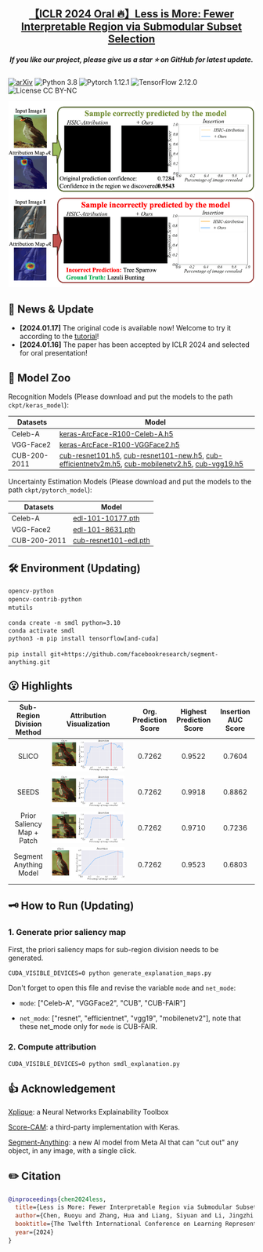<h2 align="center"> <a href="https://openreview.net/forum?id=jKTUlxo5zy">【ICLR 2024 Oral 🔥】Less is More: Fewer Interpretable Region via Submodular Subset Selection</a></h2>
<h5 align="center"> If you like our project, please give us a star ⭐ on GitHub for latest update.  </h2>

[![arXiv](https://img.shields.io/badge/Arxiv-2402.09164-b31b1b.svg?logo=arXiv)](https://arxiv.org/abs/2402.09164)
![Python 3.8](https://img.shields.io/badge/python-3.8-green.svg?style=plastic)
![Pytorch 1.12.1](https://img.shields.io/badge/pytorch-1.12.1-green.svg?style=plastic)
![TensorFlow 2.12.0](https://img.shields.io/badge/tensorflow-2.12.0-green.svg?style=plastic)
![License CC BY-NC](https://img.shields.io/badge/license-Apache_2.0-green.svg?style=plastic)

![](./image/abstract.gif)

## 📰 News & Update

- **[2024.01.17]** The original code is available now! Welcome to try it according to the [tutorial](./tutorial-submodular-cub.ipynb)!
- **[2024.01.16]** The paper has been accepted by ICLR 2024 and selected for oral presentation!

## 🐳 Model Zoo

Recognition Models (Please download and put the models to the path `ckpt/keras_model`):

| Datasets | Model |
| -|-|
| Celeb-A | [keras-ArcFace-R100-Celeb-A.h5](https://huggingface.co/RuoyuChen/SMDL-Attribution/resolve/main/keras_model/keras-ArcFace-R100-Celeb-A.h5?download=true) |
| VGG-Face2  | [keras-ArcFace-R100-VGGFace2.h5](https://huggingface.co/RuoyuChen/SMDL-Attribution/blob/main/keras_model/keras-ArcFace-R100-VGGFace2.h5)  |
| CUB-200-2011 | [cub-resnet101.h5](https://huggingface.co/RuoyuChen/SMDL-Attribution/resolve/main/keras_model/cub-resnet101.h5?download=true), [cub-resnet101-new.h5](https://huggingface.co/RuoyuChen/SMDL-Attribution/resolve/main/keras_model/cub-resnet101-new.h5?download=true), [cub-efficientnetv2m.h5](https://huggingface.co/RuoyuChen/SMDL-Attribution/resolve/main/keras_model/cub-efficientnetv2m.h5?download=true), [cub-mobilenetv2.h5](https://huggingface.co/RuoyuChen/SMDL-Attribution/resolve/main/keras_model/cub-mobilenetv2.h5?download=true), [cub-vgg19.h5](https://huggingface.co/RuoyuChen/SMDL-Attribution/resolve/main/keras_model/cub-vgg19.h5?download=true)|

Uncertainty Estimation Models (Please download and put the models to the path `ckpt/pytorch_model`):

| Datasets | Model |
| -|-|
|Celeb-A| [edl-101-10177.pth](https://huggingface.co/RuoyuChen/SMDL-Attribution/resolve/main/pytorch_model/edl-101-10177.pth?download=true) |
| VGG-Face2 | [edl-101-8631.pth](https://huggingface.co/RuoyuChen/SMDL-Attribution/resolve/main/pytorch_model/edl-101-8631.pth?download=true) |
| CUB-200-2011 | [cub-resnet101-edl.pth](https://huggingface.co/RuoyuChen/SMDL-Attribution/resolve/main/pytorch_model/cub-resnet101-edl.pth?download=true) |

## 🛠️ Environment (Updating)

```python
opencv-python
opencv-contrib-python
mtutils
```

```
conda create -n smdl python=3.10
conda activate smdl
python3 -m pip install tensorflow[and-cuda]

pip install git+https://github.com/facebookresearch/segment-anything.git
```

## 😮 Highlights

|Sub-Region Division Method| Attribution Visualization | Org. Prediction Score | Highest Prediction Score | Insertion AUC Score | 
|:--:|:--:|:--:|:--:|:--:|
| SLICO | ![](image/slico.png) | 0.7262 | 0.9522 | 0.7604 |
| SEEDS | ![](image/seeds.png) | 0.7262 | 0.9918 | 0.8862 |
| Prior Saliency Map + Patch | ![](image/prior_saliency_division.png) | 0.7262 | 0.9710 | 0.7236 |
| Segment Anything Model | ![](image/sam.png) | 0.7262 | 0.9523 | 0.6803 |

## 🗝️ How to Run (Updating)

### 1. Generate prior saliency map

First, the priori saliency maps for sub-region division needs to be generated.

```
CUDA_VISIBLE_DEVICES=0 python generate_explanation_maps.py
```

Don't forget to open this file and revise the variable `mode` and `net_mode`:

- `mode`: ["Celeb-A", "VGGFace2", "CUB", "CUB-FAIR"]

- `net_mode`: ["resnet", "efficientnet", "vgg19", "mobilenetv2"], note that these net_mode only for `mode` is CUB-FAIR.



### 2. Compute attribution

```
CUDA_VISIBLE_DEVICES=0 python smdl_explanation.py
```

## 👍 Acknowledgement

[Xplique](https://deel-ai.github.io/xplique/latest/): a Neural Networks Explainability Toolbox

[Score-CAM](https://github.com/tabayashi0117/Score-CAM/): a third-party implementation with Keras.

[Segment-Anything](https://github.com/facebookresearch/segment-anything): a new AI model from Meta AI that can "cut out" any object, in any image, with a single click.

## ✏️ Citation

```bibtex
@inproceedings{chen2024less,
  title={Less is More: Fewer Interpretable Region via Submodular Subset Selection},
  author={Chen, Ruoyu and Zhang, Hua and Liang, Siyuan and Li, Jingzhi and Cao, Xiaochun},
  booktitle={The Twelfth International Conference on Learning Representations},
  year={2024}
}
```
